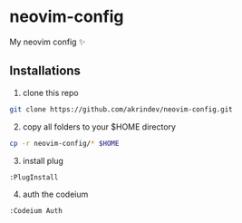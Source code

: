 # neovim-config
My neovim config ✨

## Installations

1. clone this repo
```bash
git clone https://github.com/akrindev/neovim-config.git
```
2. copy all folders to your $HOME directory
```bash
cp -r neovim-config/* $HOME
```
3. install plug 
```bash
:PlugInstall
```

4. auth the codeium
```bash
:Codeium Auth
```
